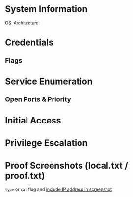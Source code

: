 # System Information
OS:
Architecture:

# Credentials

## Flags

# Service Enumeration
## Open Ports & Priority

# Initial Access

# Privilege Escalation

# Proof Screenshots (local.txt / proof.txt)
`type` or `cat` flag and [include IP address in screenshot](https://help.offsec.com/hc/en-us/articles/360040165632-OSCP-Exam-Guide#screenshot-requirements)
